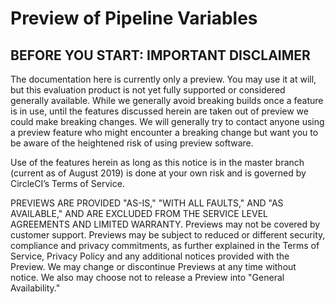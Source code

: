 # Preview of Pipeline Variables

## BEFORE YOU START: IMPORTANT DISCLAIMER
The documentation here is currently only a preview. You may use it at will, but this evaluation product is not yet fully supported or considered generally available. While we generally avoid breaking builds once a feature is in use, until the features discussed herein are taken out of preview we could make breaking changes. We will generally try to contact anyone using a preview feature who might encounter a breaking change but want you to be aware of the heightened risk of using preview software.

Use of the features herein as long as this notice is in the master branch (current as of August 2019) is done at your own risk and is governed by CircleCI’s Terms of Service.

PREVIEWS ARE PROVIDED "AS-IS," "WITH ALL FAULTS," AND "AS AVAILABLE," AND ARE EXCLUDED FROM THE SERVICE LEVEL AGREEMENTS AND LIMITED WARRANTY. Previews may not be covered by customer support. Previews may be subject to reduced or different security, compliance and privacy commitments, as further explained in the Terms of Service, Privacy Policy and any additional notices provided with the Preview. We may change or discontinue Previews at any time without notice. We also may choose not to release a Preview into "General Availability."